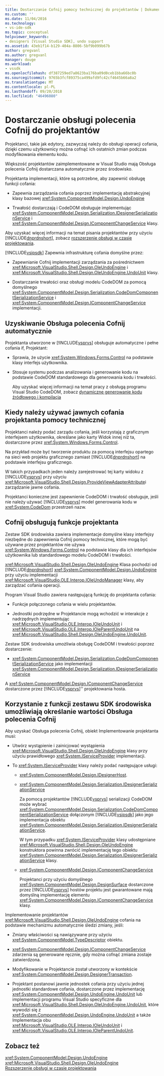 ```yaml
---
title: Dostarczanie Cofnij pomocy technicznej do projektantów | Dokumentacja firmy Microsoft
ms.custom: ''
ms.date: 11/04/2016
ms.technology:
- vs-ide-sdk
ms.topic: conceptual
helpviewer_keywords:
- designers [Visual Studio SDK], undo support
ms.assetid: 43eb1f14-b129-404a-8806-5bf9b099b67b
author: gregvanl
ms.author: gregvanl
manager: douge
ms.workload:
- vssdk
ms.openlocfilehash: df387259ed7a8623ba176ba09d0ceb1bba66bc0b
ms.sourcegitcommit: 9765b3fcf89375ca499afd9fc42cf4645b66a8a2
ms.translationtype: MT
ms.contentlocale: pl-PL
ms.lasthandoff: 09/20/2018
ms.locfileid: "46496080"
---
```

# <a name="supplying-undo-support-to-designers"></a>Dostarczanie obsługi polecenia Cofnij do projektantów
Projektanci, takie jak edytory, zazwyczaj należy do obsługi operacji cofania, dzięki czemu użytkownicy można cofnąć ich ostatnich zmian podczas modyfikowania elementu kodu.  
  
 Większość projektantów zaimplementowane w Visual Studio mają Obsługa polecenia Cofnij dostarczana automatycznie przez środowisko.  
  
 Projektanta implementacji, które są potrzebne, aby zapewnić obsługę funkcji cofania:  
  
-   Zapewnia zarządzania cofania poprzez implementację abstrakcyjnej klasy bazowej <xref:System.ComponentModel.Design.UndoEngine>  
  
-   Trwałość dostarczają i CodeDOM obsługuje implementując <xref:System.ComponentModel.Design.Serialization.IDesignerSerializationService> i <xref:System.ComponentModel.Design.IComponentChangeService> klasy.  
  
 Aby uzyskać więcej informacji na temat pisania projektantów przy użyciu [!INCLUDE[dnprdnshort](../code-quality/includes/dnprdnshort_md.md)], zobacz [rozszerzenie obsługi w czasie projektowania](https://msdn.microsoft.com/Library/d6ac8a6a-42fd-4bc8-bf33-b212811297e2).  
  
 [!INCLUDE[vsipsdk](../extensibility/includes/vsipsdk_md.md)] Zapewnia infrastrukturę cofania domyślne przez:  
  
-   Zapewnianie Cofnij implementacji zarządzania za pośrednictwem <xref:Microsoft.VisualStudio.Shell.Design.OleUndoEngine> i <xref:Microsoft.VisualStudio.Shell.Design.OleUndoEngine.UndoUnit> klasy.  
  
-   Dostarczanie trwałości oraz obsługi modelu CodeDOM za pomocą domyślnego <xref:System.ComponentModel.Design.Serialization.CodeDomComponentSerializationService> i <xref:System.ComponentModel.Design.IComponentChangeService> implementacji.  
  
## <a name="obtaining-undo-support-automatically"></a>Uzyskiwanie Obsługa polecenia Cofnij automatycznie  
 Projektanta utworzone w [!INCLUDE[vsprvs](../code-quality/includes/vsprvs_md.md)] obsługuje automatyczne i pełne cofania if, Projektant:  
  
-   Sprawia, że użycie <xref:System.Windows.Forms.Control> na podstawie klasy interfejs użytkownika.  
  
-   Stosuje systemu podczas analizowania i generowanie kodu na podstawie CodeDOM standardowego dla generowania kodu i trwałości.  
  
     Aby uzyskać więcej informacji na temat pracy z obsługą programu Visual Studio CodeDOM, zobacz [dynamiczne generowanie kodu źródłowego i kompilacja](/dotnet/framework/reflection-and-codedom/dynamic-source-code-generation-and-compilation)  
  
## <a name="when-to-use-explicit-designer-undo-support"></a>Kiedy należy używać jawnych cofania projektanta pomocy technicznej  
 Projektanci należy podać zarządu cofania, jeśli korzystają z graficznym interfejsem użytkownika, określane jako karty Widok innej niż ta, dostarczone przez <xref:System.Windows.Forms.Control>.  
  
 Na przykład może być tworzenie produktu za pomocą interfejsu opartego na sieci web projektu graficznego zamiast [!INCLUDE[dnprdnshort](../code-quality/includes/dnprdnshort_md.md)] na podstawie interfejsu graficznego.  
  
 W takich przypadkach jeden należy zarejestrować tej karty widoku z [!INCLUDE[vsprvs](../code-quality/includes/vsprvs_md.md)] przy użyciu <xref:Microsoft.VisualStudio.Shell.Design.ProvideViewAdapterAttribute>i zarządzanie jawne cofania.  
  
 Projektanci konieczne jest zapewnienie CodeDOM i trwałość obsługuje, jeśli nie należy używać [!INCLUDE[vsprvs](../code-quality/includes/vsprvs_md.md)] model generowania kodu w <xref:System.CodeDom> przestrzeń nazw.  
  
## <a name="undo-support-features-of-the-designer"></a>Cofnij obsługują funkcje projektanta  
 Zestaw SDK środowiska zawiera implementacje domyślne klasy interfejsy niezbędne do zapewnienia Cofnij pomocy technicznej, które mogą być używane przez projektantów nie używa <xref:System.Windows.Forms.Control> na podstawie klasy dla ich interfejsów użytkownika lub standardowego modelu CodeDOM i trwałości.  
  
 <xref:Microsoft.VisualStudio.Shell.Design.OleUndoEngine> Klasa pochodzi od [!INCLUDE[dnprdnshort](../code-quality/includes/dnprdnshort_md.md)] <xref:System.ComponentModel.Design.UndoEngine> przy użyciu implementacji <xref:Microsoft.VisualStudio.OLE.Interop.IOleUndoManager> klasy, aby zarządzać cofania operacji.  
  
 Program Visual Studio zawiera następującą funkcję do projektanta cofania:  
  
-   Funkcje połączonego cofania w wielu projektantów.  
  
-   Jednostki podrzędne w Projektancie mogą wchodzić w interakcje z nadrzędnych implementując <xref:Microsoft.VisualStudio.OLE.Interop.IOleUndoUnit> i <xref:Microsoft.VisualStudio.OLE.Interop.IOleParentUndoUnit> na <xref:Microsoft.VisualStudio.Shell.Design.OleUndoEngine.UndoUnit>.  
  
 Zestaw SDK środowiska umożliwia obsługę CodeDOM i trwałości poprzez dostarczenie:  
  
-   <xref:System.ComponentModel.Design.Serialization.CodeDomComponentSerializationService> jako implementacji <xref:System.ComponentModel.Design.Serialization.IDesignerSerializationService>  
  
 A <xref:System.ComponentModel.Design.IComponentChangeService> dostarczone przez [!INCLUDE[vsprvs](../code-quality/includes/vsprvs_md.md)]'' projektowania hosta.  
  
## <a name="using-the-environment-sdk-features-to-supply-undo-support"></a>Korzystanie z funkcji zestawu SDK środowiska umożliwiają określanie wartości Obsługa polecenia Cofnij  
 Aby uzyskać Obsługa polecenia Cofnij, obiekt Implementowanie projektanta musi:  
  
-   Utwórz wystąpienie i zainicjować wystąpienia <xref:Microsoft.VisualStudio.Shell.Design.OleUndoEngine> klasy przy użyciu prawidłowego <xref:System.IServiceProvider> implementacji.  
  
-   To <xref:System.IServiceProvider> klasy należy podać następujące usługi:  
  
    -   <xref:System.ComponentModel.Design.IDesignerHost>.  
  
    -   <xref:System.ComponentModel.Design.Serialization.IDesignerSerializationService>  
  
         Za pomocą projektantów [!INCLUDE[vsprvs](../code-quality/includes/vsprvs_md.md)] serializacji CodeDOM może wybrać <xref:System.ComponentModel.Design.Serialization.CodeDomComponentSerializationService> dołączonym [!INCLUDE[vsipsdk](../extensibility/includes/vsipsdk_md.md)] jako jego implementacja obiektu <xref:System.ComponentModel.Design.Serialization.IDesignerSerializationService>.  
  
         W tym przypadku <xref:System.IServiceProvider> klasy udostępniane <xref:Microsoft.VisualStudio.Shell.Design.OleUndoEngine> konstruktora powinna zwrócić implementację tego obiektu <xref:System.ComponentModel.Design.Serialization.IDesignerSerializationService> klasy.  
  
    -   <xref:System.ComponentModel.Design.IComponentChangeService>  
  
         Projektanci przy użyciu domyślnego <xref:System.ComponentModel.Design.DesignSurface> dostarczone przez [!INCLUDE[vsprvs](../code-quality/includes/vsprvs_md.md)] hostów projektu jest gwarantowane mają domyślną implementację elementu <xref:System.ComponentModel.Design.IComponentChangeService> klasy.  
  
 Implementowanie projektantów <xref:Microsoft.VisualStudio.Shell.Design.OleUndoEngine> cofania na podstawie mechanizmu automatycznie śledzi zmiany, jeśli:  
  
-   Zmiany właściwości są nawiązywane przy użyciu <xref:System.ComponentModel.TypeDescriptor> obiektu.  
  
-   <xref:System.ComponentModel.Design.IComponentChangeService> zdarzenia są generowane ręcznie, gdy można cofnąć zmiana zostaje zatwierdzona.  
  
-   Modyfikowanie w Projektancie został utworzony w kontekście <xref:System.ComponentModel.Design.DesignerTransaction>.  
  
-   Projektant postanowi jawnie jednostek cofania przy użyciu jednej jednostki standardowe cofania, dostarczone przez implementację <xref:System.ComponentModel.Design.UndoEngine.UndoUnit> lub implementacji programu Visual Studio specyficzne dla <xref:Microsoft.VisualStudio.Shell.Design.OleUndoEngine.UndoUnit>, które wywodzi się z <xref:System.ComponentModel.Design.UndoEngine.UndoUnit> a także Implementacja obu <xref:Microsoft.VisualStudio.OLE.Interop.IOleUndoUnit> i <xref:Microsoft.VisualStudio.OLE.Interop.IOleParentUndoUnit>.  
  
## <a name="see-also"></a>Zobacz też  
 <xref:System.ComponentModel.Design.UndoEngine>   
 <xref:Microsoft.VisualStudio.Shell.Design.OleUndoEngine>   
 [Rozszerzenie obsługi w czasie projektowania](https://msdn.microsoft.com/Library/d6ac8a6a-42fd-4bc8-bf33-b212811297e2)